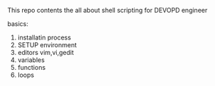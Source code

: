 This repo contents the all about shell scripting for DEVOPD engineer 
<br>

basics: 
1) installatin process
2) SETUP environment
3) editors vim,vi,gedit
4) variables
5) functions
6) loops
